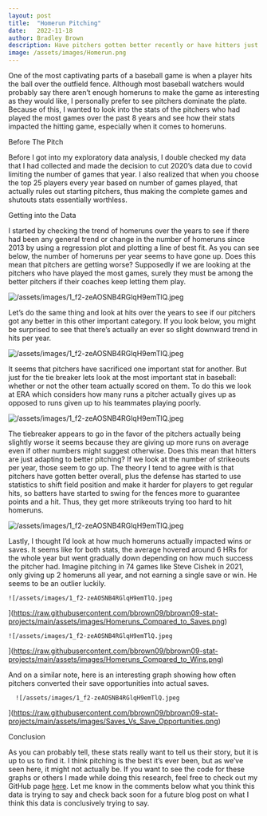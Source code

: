 ```yaml
---
layout: post
title:  "Homerun Pitching"
date:   2022-11-18
author: Bradley Brown
description: Have pitchers gotten better recently or have hitters just started thinking outside the park? Let's explore together!
image: /assets/images/Homerun.png
---
```


One of the most captivating parts of a baseball game is when a player hits the ball over the outfield fence. Although most baseball watchers would probably say there aren’t enough homeruns to make the game as interesting as they would like, I personally prefer to see pitchers dominate the plate. Because of this, I wanted to look into the stats of the pitchers who had played the most games over the past 8 years and see how their stats impacted the hitting game, especially when it comes to homeruns. 

Before The Pitch

Before I got into my exploratory data analysis, I double checked my data that I had collected and made the decision to cut 2020’s data due to covid limiting the number of games that year. I also realized that when you choose the top 25 players every year based on number of games played, that actually rules out starting pitchers, thus making the complete games and shutouts stats essentially worthless. 
  
Getting into the Data
  
I started by checking the trend of homeruns over the years to see if there had been any general trend or change in the number of homeruns since 2013 by using a regression plot and plotting a line of best fit. As you can see below, the number of homeruns per year seems to have gone up. Does this mean that pitchers are getting worse? Supposedly if we are looking at the pitchers who have played the most games, surely they must be among the better pitchers if their coaches keep letting them play.
  
  ![/assets/images/1_f2-zeAOSNB4RGlqH9emTlQ.jpeg
](https://raw.githubusercontent.com/bbrown09/bbrown09-stat-projects/main/assets/images/Homeruns_By_Year.png)
  
Let’s do the same thing and look at hits over the years to see if our pitchers got any better in this other important category. If you look below, you might be surprised to see that there’s actually an ever so slight downward trend in hits per year. 
  
  ![/assets/images/1_f2-zeAOSNB4RGlqH9emTlQ.jpeg
](https://raw.githubusercontent.com/bbrown09/bbrown09-stat-projects/main/assets/images/Hits_By_Year.png)
  
It seems that pitchers have sacrificed one important stat for another. But just for the tie breaker lets look at the most important stat in baseball: whether or not the other team actually scored on them. To do this we look at ERA which considers how many runs a pitcher actually gives up as opposed to runs given up to his teammates playing poorly. 
  
  ![/assets/images/1_f2-zeAOSNB4RGlqH9emTlQ.jpeg
](https://raw.githubusercontent.com/bbrown09/bbrown09-stat-projects/main/assets/images/ERA_By_Year.png)
  
The tiebreaker appears to go in the favor of the pitchers actually being slightly worse it seems because they are giving up more runs on average even if other numbers might suggest otherwise. Does this mean that hitters are just adapting to better pitching? If we look at the number of strikeouts per year, those seem to go up. The theory I tend to agree with is that pitchers have gotten better overall, plus the defense has started to use statistics to shift field position and make it harder for players to get regular hits, so batters have started to swing for the fences more to guarantee points and a hit. Thus, they get more strikeouts trying too hard to hit homeruns. 
  
  ![/assets/images/1_f2-zeAOSNB4RGlqH9emTlQ.jpeg
](https://raw.githubusercontent.com/bbrown09/bbrown09-stat-projects/main/assets/images/Strikeouts_By_Year.png)
  
Lastly, I thought I’d look at how much homeruns actually impacted wins or saves. It seems like for both stats, the average hovered around 6 HRs for the whole year but went gradually down depending on how much success the pitcher had. Imagine pitching in 74 games like Steve Cishek in 2021, only giving up 2 homeruns all year, and not earning a single save or win. He seems to be an outlier luckily. 
  
    ![/assets/images/1_f2-zeAOSNB4RGlqH9emTlQ.jpeg
](https://raw.githubusercontent.com/bbrown09/bbrown09-stat-projects/main/assets/images/Homeruns_Compared_to_Saves.png)

    ![/assets/images/1_f2-zeAOSNB4RGlqH9emTlQ.jpeg
](https://raw.githubusercontent.com/bbrown09/bbrown09-stat-projects/main/assets/images/Homeruns_Compared_to_Wins.png)
 
And on a similar note, here is an interesting graph showing how often pitchers converted their save opportunities into actual saves.
  
      ![/assets/images/1_f2-zeAOSNB4RGlqH9emTlQ.jpeg
](https://raw.githubusercontent.com/bbrown09/bbrown09-stat-projects/main/assets/images/Saves_Vs_Save_Opportunities.png)
 
Conclusion
  
As you can probably tell, these stats really want to tell us their story, but it is up to us to find it. I think pitching is the best it’s ever been, but as we’ve seen here, it might not actually be. If you want to see the code for these graphs or others I made while doing this research, feel free to check out my GitHub page [here](https://github.com/bbrown09/Pitching_Stats_Project). Let me know in the comments below what you think this data is trying to say and check back soon for a future blog post on what I think this data is conclusively trying to say. 
